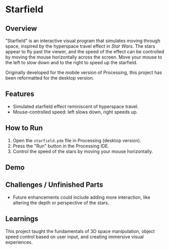 # Starfield

## Overview
"Starfield" is an interactive visual program that simulates moving through space, inspired by the hyperspace travel effect in *Star Wars*. The stars appear to fly past the viewer, and the speed of the effect can be controlled by moving the mouse horizontally across the screen. Move your mouse to the left to slow down and to the right to speed up the starfield.

Originally developed for the mobile version of Processing, this project has been reformatted for the desktop version.

## Features
- Simulated starfield effect reminiscent of hyperspace travel.
- Mouse-controlled speed: left slows down, right speeds up.

## How to Run
1. Open the `starfield.pde` file in Processing (desktop version).
2. Press the "Run" button in the Processing IDE.
3. Control the speed of the stars by moving your mouse horizontally.

## Demo


## Challenges / Unfinished Parts
- Future enhancements could include adding more interaction, like altering the depth or perspective of the stars.

## Learnings
This project taught the fundamentals of 3D space manipulation, object speed control based on user input, and creating immersive visual experiences.

